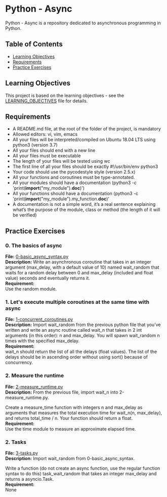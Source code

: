 # Python - Async

Python - Async is a repository dedicated to asynchronous programming in Python.

## Table of Contents

- [Learning Objectives](#learning-objectives)
- [Requirements](#requirements)
- [Practice Exercises](#practice-exercises)

## Learning Objectives

This project is based on the learning objectives - see the [LEARNING_OBJECTIVES](https://github.com/Goaty-yagi/holbertonschool-web_back_end/blob/main/python_async_function/LEARNING_OBJECTIVES.md) file for details.

## Requirements

- A README.md file, at the root of the folder of the project, is mandatory
- Allowed editors: vi, vim, emacs
- All your files will be interpreted/compiled on Ubuntu 18.04 LTS using python3 (version 3.7)
- All your files should end with a new line
- All your files must be executable
- The length of your files will be tested using wc
- The first line of all your files should be exactly #!/usr/bin/env python3
- Your code should use the pycodestyle style (version 2.5.x)
- All your functions and coroutines must be type-annotated.
- All your modules should have a documentation (python3 -c 'print(__import__("my_module").__doc__)')
- All your functions should have a documentation (python3 -c 'print(__import__("my_module").my_function.__doc__)'
- A documentation is not a simple word, it’s a real sentence explaining what’s the purpose of the module, class or method (the length of it will be verified)


## Practice Exercises

### 0. The basics of async

**File:** [0-basic_async_syntax.py](https://github.com/Goaty-yagi/holbertonschool-web_back_end/blob/main/python_async_function/0-basic_async_syntax.py)<br>
**Description:** Write an asynchronous coroutine that takes in an integer argument (max_delay, with a default value of 10) named wait_random that waits for a random delay between 0 and max_delay (included and float value) seconds and eventually returns it.<br>
**Requirement:** <br>
Use the random module.


### 1. Let's execute multiple coroutines at the same time with async

**File:** [1-concurrent_coroutines.py](https://github.com/Goaty-yagi/holbertonschool-web_back_end/blob/main/python_async_function/1-concurrent_coroutines.py)<br>
**Description:** Import wait_random from the previous python file that you’ve written and write an async routine called wait_n that takes in 2 int arguments (in this order): n and max_delay. You will spawn wait_random n times with the specified max_delay.<br>
**Requirement:** <br>
wait_n should return the list of all the delays (float values). The list of the delays should be in ascending order without using sort() because of concurrency.


### 2. Measure the runtime

**File:** [2-measure_runtime.py](https://github.com/Goaty-yagi/holbertonschool-web_back_end/blob/main/python_async_function/2-measure_runtime.py)<br>
**Description:** From the previous file, import wait_n into 2-measure_runtime.py.

Create a measure_time function with integers n and max_delay as arguments that measures the total execution time for wait_n(n, max_delay), and returns total_time / n. Your function should return a float.<br>
**Requirement:** <br>
Use the time module to measure an approximate elapsed time.


### 2. Tasks

**File:** [3-tasks.py](https://github.com/Goaty-yagi/holbertonschool-web_back_end/blob/main/python_async_function/3-tasks.py)<br>
**Description:** Import wait_random from 0-basic_async_syntax.

Write a function (do not create an async function, use the regular function syntax to do this) task_wait_random that takes an integer max_delay and returns a asyncio.Task.<br>
**Requirement:** <br>
None
